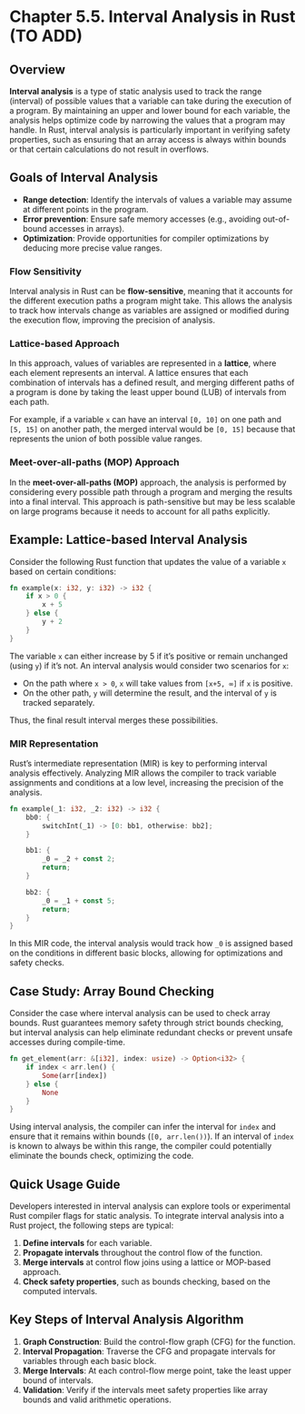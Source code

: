 # Chapter 5.5. Interval Analysis in Rust (TO ADD)

## Overview

**Interval analysis** is a type of static analysis used to track the range (interval) of possible values that a variable can take during the execution of a program. By maintaining an upper and lower bound for each variable, the analysis helps optimize code by narrowing the values that a program may handle. In Rust, interval analysis is particularly important in verifying safety properties, such as ensuring that an array access is always within bounds or that certain calculations do not result in overflows.

## Goals of Interval Analysis

- **Range detection**: Identify the intervals of values a variable may assume at different points in the program.
- **Error prevention**: Ensure safe memory accesses (e.g., avoiding out-of-bound accesses in arrays).
- **Optimization**: Provide opportunities for compiler optimizations by deducing more precise value ranges.

### Flow Sensitivity

Interval analysis in Rust can be **flow-sensitive**, meaning that it accounts for the different execution paths a program might take. This allows the analysis to track how intervals change as variables are assigned or modified during the execution flow, improving the precision of analysis.

### Lattice-based Approach

In this approach, values of variables are represented in a **lattice**, where each element represents an interval. A lattice ensures that each combination of intervals has a defined result, and merging different paths of a program is done by taking the least upper bound (LUB) of intervals from each path.

For example, if a variable `x` can have an interval `[0, 10]` on one path and `[5, 15]` on another path, the merged interval would be `[0, 15]` because that represents the union of both possible value ranges.

### Meet-over-all-paths (MOP) Approach

In the **meet-over-all-paths (MOP)** approach, the analysis is performed by considering every possible path through a program and merging the results into a final interval. This approach is path-sensitive but may be less scalable on large programs because it needs to account for all paths explicitly.

## Example: Lattice-based Interval Analysis

Consider the following Rust function that updates the value of a variable `x` based on certain conditions:

```rust
fn example(x: i32, y: i32) -> i32 {
    if x > 0 {
        x + 5
    } else {
        y + 2
    }
}

```

The variable `x` can either increase by 5 if it’s positive or remain unchanged (using `y`) if it’s not. An interval analysis would consider two scenarios for `x`:

- On the path where `x > 0`, `x` will take values from `[x+5, ∞]` if `x` is positive.
- On the other path, `y` will determine the result, and the interval of `y` is tracked separately.

Thus, the final result interval merges these possibilities.

### MIR Representation

Rust’s intermediate representation (MIR) is key to performing interval analysis effectively. Analyzing MIR allows the compiler to track variable assignments and conditions at a low level, increasing the precision of the analysis.

```rust
fn example(_1: i32, _2: i32) -> i32 {
    bb0: {
        switchInt(_1) -> [0: bb1, otherwise: bb2];
    }

    bb1: {
        _0 = _2 + const 2;
        return;
    }

    bb2: {
        _0 = _1 + const 5;
        return;
    }
}

```

In this MIR code, the interval analysis would track how `_0` is assigned based on the conditions in different basic blocks, allowing for optimizations and safety checks.

## Case Study: Array Bound Checking

Consider the case where interval analysis can be used to check array bounds. Rust guarantees memory safety through strict bounds checking, but interval analysis can help eliminate redundant checks or prevent unsafe accesses during compile-time.

```rust
fn get_element(arr: &[i32], index: usize) -> Option<i32> {
    if index < arr.len() {
        Some(arr[index])
    } else {
        None
    }
}

```

Using interval analysis, the compiler can infer the interval for `index` and ensure that it remains within bounds (`[0, arr.len())`). If an interval of `index` is known to always be within this range, the compiler could potentially eliminate the bounds check, optimizing the code.

## Quick Usage Guide

Developers interested in interval analysis can explore tools or experimental Rust compiler flags for static analysis. To integrate interval analysis into a Rust project, the following steps are typical:

1. **Define intervals** for each variable.
2. **Propagate intervals** throughout the control flow of the function.
3. **Merge intervals** at control flow joins using a lattice or MOP-based approach.
4. **Check safety properties**, such as bounds checking, based on the computed intervals.

## Key Steps of Interval Analysis Algorithm

1. **Graph Construction**: Build the control-flow graph (CFG) for the function.
2. **Interval Propagation**: Traverse the CFG and propagate intervals for variables through each basic block.
3. **Merge Intervals**: At each control-flow merge point, take the least upper bound of intervals.
4. **Validation**: Verify if the intervals meet safety properties like array bounds and valid arithmetic operations.
